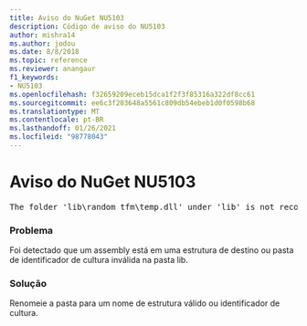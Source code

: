 ```yaml
---
title: Aviso do NuGet NU5103
description: Código de aviso do NU5103
author: mishra14
ms.author: jodou
ms.date: 8/8/2018
ms.topic: reference
ms.reviewer: anangaur
f1_keywords:
- NU5103
ms.openlocfilehash: f32659209eceb15dca1f2f3f85316a322df8cc61
ms.sourcegitcommit: ee6c3f203648a5561c809db54ebeb1d0f0598b68
ms.translationtype: MT
ms.contentlocale: pt-BR
ms.lasthandoff: 01/26/2021
ms.locfileid: "98778043"
---
```

# <a name="nuget-warning-nu5103"></a>Aviso do NuGet NU5103
<pre>The folder 'lib\random_tfm\temp.dll' under 'lib' is not recognized as a valid framework name or a supported culture identifier. Rename it to a valid framework name or culture identifier.</pre>

### <a name="issue"></a>Problema

Foi detectado que um assembly está em uma estrutura de destino ou pasta de identificador de cultura inválida na pasta lib.


### <a name="solution"></a>Solução

Renomeie a pasta para um nome de estrutura válido ou identificador de cultura.

